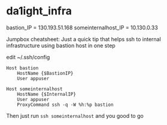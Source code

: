 # da1ight_infra

bastion_IP = 130.193.51.168
someinternalhost_IP = 10.130.0.33


Jumpbox cheatsheet:
Just a quick tip that helps ssh to internal infrastructure using bastion host in one step

edit ~/.ssh/config

```
Host bastion
    HostName {$BastionIP}
    User appuser

Host someinternalhost
    HostName {$InternalIP}
    User appuser
    ProxyCommand ssh -q -W %h:%p bastion
```

Then just run `ssh someinternalhost` and you good to go
